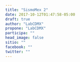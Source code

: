 ```yaml
---
title: "SismoMex 2"
date: 2017-10-12T01:47:58-05:00
draft: true
author: "LabCDMX"
propone: "LabCDMX"
participa: ""
head_image: false
sitio: ""
facebook: ""
twitter: ""
---
```

